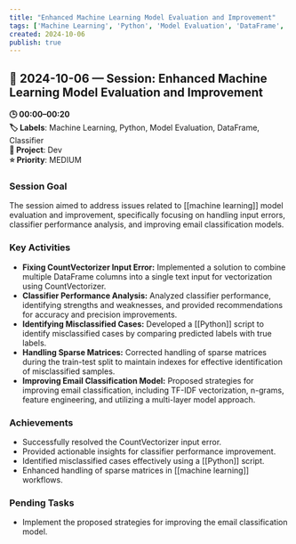 ```yaml
---
title: "Enhanced Machine Learning Model Evaluation and Improvement"
tags: ['Machine Learning', 'Python', 'Model Evaluation', 'DataFrame', 'Classifier']
created: 2024-10-06
publish: true
---
```


## 📅 2024-10-06 — Session: Enhanced Machine Learning Model Evaluation and Improvement

**🕒 00:00–00:20**  
**🏷️ Labels**: Machine Learning, Python, Model Evaluation, DataFrame, Classifier  
**📂 Project**: Dev  
**⭐ Priority**: MEDIUM  


### Session Goal
The session aimed to address issues related to [[machine learning]] model evaluation and improvement, specifically focusing on handling input errors, classifier performance analysis, and improving email classification models.

### Key Activities
- **Fixing CountVectorizer Input Error:** Implemented a solution to combine multiple DataFrame columns into a single text input for vectorization using CountVectorizer.
- **Classifier Performance Analysis:** Analyzed classifier performance, identifying strengths and weaknesses, and provided recommendations for accuracy and precision improvements.
- **Identifying Misclassified Cases:** Developed a [[Python]] script to identify misclassified cases by comparing predicted labels with true labels.
- **Handling Sparse Matrices:** Corrected handling of sparse matrices during the train-test split to maintain indexes for effective identification of misclassified samples.
- **Improving Email Classification Model:** Proposed strategies for improving email classification, including TF-IDF vectorization, n-grams, feature engineering, and utilizing a multi-layer model approach.

### Achievements
- Successfully resolved the CountVectorizer input error.
- Provided actionable insights for classifier performance improvement.
- Identified misclassified cases effectively using a [[Python]] script.
- Enhanced handling of sparse matrices in [[machine learning]] workflows.

### Pending Tasks
- Implement the proposed strategies for improving the email classification model.
